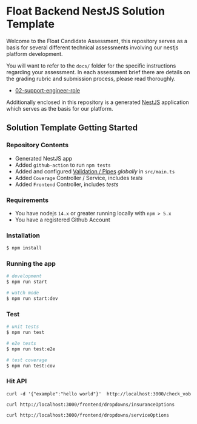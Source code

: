 # Float Backend NestJS Solution Template

Welcome to the Float Candidate Assessment, this repository serves as a basis for several different technical assessments involving our nestjs platform development.

You will want to refer to the `docs/` folder for the specific instructions regarding your assessment.  In each assessment brief there are details on the grading rubric and submission process, please read thoroughly.

- [02-support-engineer-role](./docs/02-support-engineer-role.md)

Additionally enclosed in this repository is a generated [NestJS](https://nestjs.com/) application which serves as the basis for our platform.

## Solution Template Getting Started

### Repository Contents

- Generated NestJS app
- Added `github-action` to run `npm tests`
- Added and configured [Validation / Pipes](https://docs.nestjs.com/pipes#schema-based-validation) _globally_ in `src/main.ts`
- Added `Coverage` Controller / Service, includes _tests_
- Added `Frontend` Controller, includes _tests_


### Requirements

- You have nodejs `14.x` or greater running locally with `npm > 5.x`
- You have a registered Github Account


### Installation

```bash
$ npm install
```

### Running the app

```bash
# development
$ npm run start

# watch mode
$ npm run start:dev
```

### Test

```bash
# unit tests
$ npm run test

# e2e tests
$ npm run test:e2e

# test coverage
$ npm run test:cov
```


### Hit API

```
curl -d '{"example":"hello world"}'  http://localhost:3000/check_vob

curl http://localhost:3000/frontend/dropdowns/insuranceOptions

curl http://localhost:3000/frontend/dropdowns/serviceOptions
```




